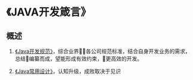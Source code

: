 # 《JAVA开发箴言》

##  概述

1. [《Java开发规范》](/standard/)，综合业界各公司规范标准，结合自身开发业务的需求，总结编纂而成，望能形成有效约束，更高效的开发。

1. [《Java常用设计》](/library/)，认知升级，成败取决于见识